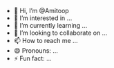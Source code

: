 - 👋 Hi, I’m @Amitoop
- 👀 I’m interested in ...
- 🌱 I’m currently learning ...
- 💞️ I’m looking to collaborate on ...
- 📫 How to reach me ...
- 😄 Pronouns: ...
- ⚡ Fun fact: ...

<!---
Amitoop/Amitoop is a ✨ special ✨ repository because its `README.md` (this file) appears on your GitHub profile.
You can click the Preview link to take a look at your changes.
--->
